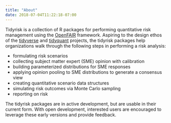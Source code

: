 ```yaml
---
title: "About"
date: 2018-07-04T11:22:18-07:00
---
```


Tidyrisk is a collection of R packages for performing quantitative risk 
management using the [OpenFAIR](https://www2.opengroup.org/ogsys/catalog/C13G) framework. Aspiring to the design ethos of 
the [tidyverse](https://tidyverse.org) and [tidyquant](https://tidyquant.org) 
projects, the tidyrisk packages help organizations walk through the following 
steps in performing a risk analysis:

-  formulating risk scenarios
-  collecting subject matter expert (SME) opinion with calibration
-  building parameterized distributions for SME responses
-  applying opinion pooling to SME distributions to generate a consensus view
-  creating quantitative scenario data structures
-  simulating risk outcomes via Monte Carlo sampling
-  reporting on risk

The tidyrisk packages are in active development, but are usable in 
their current form. With open development, interested users are encouraged to 
leverage these early versions and provide feedback.
